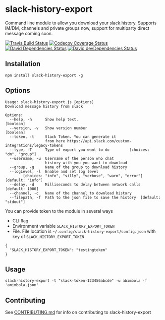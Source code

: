 slack-history-export
=========
Command line module to allow you download your slack history.
Supports IM/DM, channels and private groups now, support for multiparty direct message coming soon.


[![Travis Build Status][travis-icon]][travis]
[![Codecov Coverage Status][codecov-icon]][codecov]
[![David Dependencies Status][david-icon]][david]
[![David devDependencies Status][david-dev-icon]][david-dev]

## Installation
  ```
  npm install slack-history-export -g
  ```

## Options
  ```
  Usage: slack-history-export.js [options]
  Download message history from slack

  Options:
    --help, -h      Show help text.                                      [boolean]
    --version, -v   Show version number                                  [boolean]
    --token, -t     Slack Token. You can generate it
                    from here https://api.slack.com/custom-integrations/legacy-tokens
    --type, -T      Type of export you want to do         [choices: "dm", "group"]
    --username, -u  Username of the person who chat
                    history with you you want to download
    --group, -g     Name of the group to download history
    --logLevel, -l  Enable and set log level
          [choices: "info", "silly", "verbose", "warn", "error"] [default: "info"]
    --delay, -d     Milliseconds to delay between network calls    [default: 1000]
    --channel, -c   Name of the channel to download history
    --filepath, -f  Path to the json file to save the history  [default: "stdout"]
  ```

  You can provide token to the module in several ways
  * CLI flag
  * Environment variable `SLACK_HISTORY_EXPORT_TOKEN`
  * File. File location is `~/.config/slack-history-export/config.json` with key of `SLACK_HISTORY_EXPORT_TOKEN`
  ```
  {
    "SLACK_HISTORY_EXPORT_TOKEN": "testingtoken"
  }

  ```
## Usage
```
slack-history-export -t "slack-token-123456abcde" -u abimbola -f 'amimbola.json'
```

## Contributing
See [CONTRIBUTING.md](CONTRIBUTING.md) for info on contributing to slack-history-export


[travis]: https://travis-ci.org/hisabimbola/slack-history-export
[travis-icon]: https://img.shields.io/travis/hisabimbola/slack-history-export/master.svg?style=flat-square
[codecov]: https://codecov.io/gh/hisabimbola/slack-history-export
[codecov-icon]: https://img.shields.io/codecov/c/github/hisabimbola/slack-history-export.svg?style=flat-square
[david]: https://david-dm.org/hisabimbola/slack-history-export
[david-icon]: https://img.shields.io/david/hisabimbola/slack-history-export.svg?style=flat-square
[david-dev]: https://david-dm.org/hisabimbola/slack-history-export?type=dev
[david-dev-icon]: https://img.shields.io/david/dev/hisabimbola/slack-history-export.svg?style=flat-square
